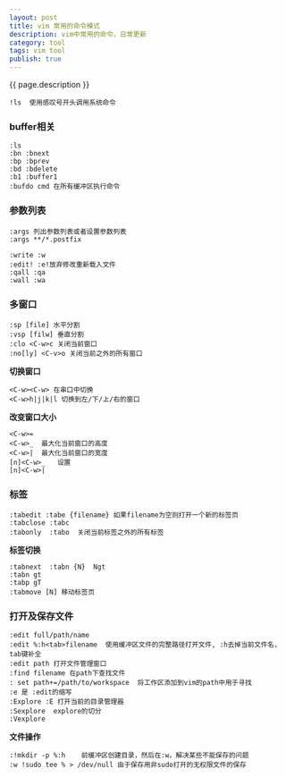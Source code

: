 ```yaml
---
layout: post
title: vim 常用的命令模式
description: vim中常用的命令，日常更新
category: tool
tags: vim tool
publish: true
---
```


{{ page.description }} 


```
!ls  使用感叹号开头调用系统命令
```

### buffer相关 ###

```
:ls
:bn :bnext
:bp :bprev
:bd :bdelete
:b1 :buffer1
:bufdo cmd 在所有缓冲区执行命令
```

### 参数列表 ###

```
:args 列出参数列表或者设置参数列表
:args **/*.postfix

:write :w
:edit! :e!放弃修改重新载入文件
:qall :qa
:wall :wa
```

### 多窗口 ###

```
:sp [file] 水平分割
:vsp [filw] 垂直分割
:clo <C-w>c 关闭当前窗口
:no[ly] <C-v>o 关闭当前之外的所有窗口
```

**切换窗口**

```
<C-w><C-w> 在串口中切换
<C-w>h|j|k|l 切换到左/下/上/右的窗口
```

**改变窗口大小**

```
<C-w>=
<C-w>_  最大化当前窗口的高度
<C-w>|  最大化当前窗口的宽度
[n]<C-w>_   设置
[n]<C-w>|
```

### 标签 ###

```
:tabedit :tabe {filename} 如果filename为空则打开一个新的标签页
:tabclose :tabc 
:tabonly  :tabo  关闭当前标签之外的所有标签
```

**标签切换**

```
:tabnext  :tabn {N}  Ngt
:tabn gt
:tabp gT
:tabmove [N] 移动标签页
```
### 打开及保存文件 ###

```
:edit full/path/name
:edit %:h<tab>filename 	使用缓冲区文件的完整路径打开文件, :h去掉当前文件名，tab键补全
:edit path 打开文件管理窗口
:find filename 在path下查找文件
: set path+=/path/to/workspace  将工作区添加到vim的path中用于寻找
:e 是 :edit的缩写
:Explore :E 打开当前的目录管理器
:Sexplore  explore的切分
:Vexplore
```
**文件操作**

```
:!mkdir -p %:h    前缓冲区创建目录，然后在:w，解决某些不能保存的问题
:w !sudo tee % > /dev/null 由于保存用非sudo打开的无权限文件的保存
```


